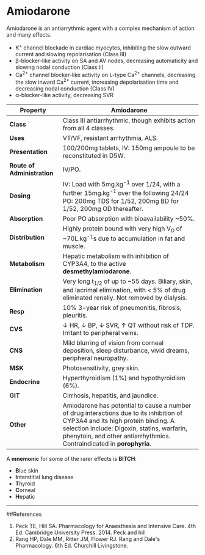 # Amiodarone

Amiodarone is an antiarrythmic agent with a complex mechanism of action and many effects.
* K<sup>+</sup> channel blockade in cardiac myocytes, inhibiting the slow outward current and slowing repolarisation (Class III)
* β-blocker-like activity on SA and AV nodes, decreasing automaticity and slowing nodal conduction (Class II)
* Ca<sup>2+</sup> channel blocker-like activity on L-type Ca<sup>2+</sup> channels, decreasing the slow inward Ca<sup>2+</sup> current, increasing depolarisation time and decreasing nodal conduction (Class IV)
* α-blocker-like activity, decreasing SVR

|Property|Amiodarone|
|--|--|
|**Class**|Class III antiarrhythmic, though exhibits action from all 4 classes.|
|**Uses**|VT/VF, resistant arrhythmia, ALS.|
|**Presentation**|100/200mg tablets, IV: 150mg ampoule to be reconstituted in D5W.|
|**Route of Administration**|IV/PO.|
|**Dosing**|IV: Load with 5mg.kg<sup>-1</sup> over 1/24, with a further 15mg.kg<sup>-1</sup> over the following 24/24  PO: 200mg TDS for 1/52, 200mg BD for 1/52, 200mg OD thereafter.|
|**Absorption**|Poor PO absorption with bioavailability ~50%.|
|**Distribution**|Highly protein bound with very high V<sub>D</sub> of ~70L.kg<sup>-1</sup>s due to accumulation in fat and muscle.|
|**Metabolism**|Hepatic metabolism with inhibition of CYP3A4, to the active **desmethylamiodarone**.|
|**Elimination**|Very long t<sub>1/2</sub> of up to ~55 days. Biliary, skin, and lacrimal elimination, with < 5% of drug eliminated renally. Not removed by dialysis.|
|**Resp**|10% 3-year risk of pneumonitis, fibrosis, pleuritis.|
|**CVS**|↓ HR, ↓ BP, ↓ SVR, ↑ QT without risk of TDP. Irritant to peripheral veins.|
|**CNS**|Mild blurring of vision from corneal deposition, sleep disturbance, vivid dreams, peripheral neuropathy.|
|**MSK**|Photosensitivity, grey skin.|
|**Endocrine**|Hyperthyroidism (1%) and hypothyroidism (6%).|
|**GIT**|Cirrhosis, hepatitis, and jaundice.|
|**Other**|Amiodarone has potential to cause a number of drug interactions due to its inhibition of CYP3A4 and its high protein binding. A selection include: Digoxin, statins, warfarin, phenytoin, and other antiarrhythmics. <br> Contraindicated in **porophyria**.

A **mnemonic** for some of the rarer effects is **BITCH**:
* **B**lue skin
* **I**nterstitial lung disease
* **T**hyroid
* **C**orneal
* **H**epatic
---
##References
1. Peck TE, Hill SA. Pharmacology for Anaesthesia and Intensive Care. 4th Ed. Cambridge University Press. 2014. Peck and hill
2. Rang HP, Dale MM, Ritter JM, Flower RJ. Rang and Dale's Pharmacology. 6th Ed. Churchill Livingstone.